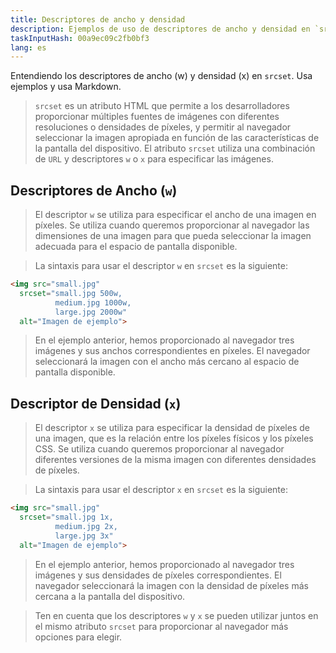 ```yaml
---
title: Descriptores de ancho y densidad
description: Ejemplos de uso de descriptores de ancho y densidad en `srcset`
taskInputHash: 00a9ec09c2fb0bf3
lang: es
---
```

Entendiendo los descriptores de ancho (w) y densidad (x) en `srcset`. Usa ejemplos y usa Markdown.

> `srcset` es un atributo HTML que permite a los desarrolladores proporcionar múltiples fuentes de imágenes con diferentes resoluciones o densidades de píxeles, y permitir al navegador seleccionar la imagen apropiada en función de las características de la pantalla del dispositivo. El atributo `srcset` utiliza una combinación de `URL` y descriptores `w` o `x` para especificar las imágenes.

## Descriptores de Ancho (`w`)

> El descriptor `w` se utiliza para especificar el ancho de una imagen en píxeles. Se utiliza cuando queremos proporcionar al navegador las dimensiones de una imagen para que pueda seleccionar la imagen adecuada para el espacio de pantalla disponible.

> La sintaxis para usar el descriptor `w` en `srcset` es la siguiente:

```html
<img src="small.jpg"
  srcset="small.jpg 500w,
          medium.jpg 1000w,
          large.jpg 2000w"
  alt="Imagen de ejemplo">
```

> En el ejemplo anterior, hemos proporcionado al navegador tres imágenes y sus anchos correspondientes en píxeles. El navegador seleccionará la imagen con el ancho más cercano al espacio de pantalla disponible.

## Descriptor de Densidad (`x`)

> El descriptor `x` se utiliza para especificar la densidad de píxeles de una imagen, que es la relación entre los píxeles físicos y los píxeles CSS. Se utiliza cuando queremos proporcionar al navegador diferentes versiones de la misma imagen con diferentes densidades de píxeles.

> La sintaxis para usar el descriptor `x` en `srcset` es la siguiente:

```html
<img src="small.jpg"
  srcset="small.jpg 1x,
          medium.jpg 2x,
          large.jpg 3x"
  alt="Imagen de ejemplo">
```

> En el ejemplo anterior, hemos proporcionado al navegador tres imágenes y sus densidades de píxeles correspondientes. El navegador seleccionará la imagen con la densidad de píxeles más cercana a la pantalla del dispositivo.

> Ten en cuenta que los descriptores `w` y `x` se pueden utilizar juntos en el mismo atributo `srcset` para proporcionar al navegador más opciones para elegir.
